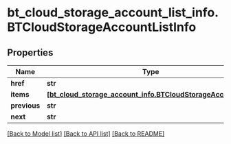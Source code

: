 # bt_cloud_storage_account_list_info.BTCloudStorageAccountListInfo

## Properties
Name | Type | Description | Notes
------------ | ------------- | ------------- | -------------
**href** | **str** |  | [optional] 
**items** | [**[bt_cloud_storage_account_info.BTCloudStorageAccountInfo]**](BTCloudStorageAccountInfo.md) |  | [optional] 
**previous** | **str** |  | [optional] 
**next** | **str** |  | [optional] 

[[Back to Model list]](../README.md#documentation-for-models) [[Back to API list]](../README.md#documentation-for-api-endpoints) [[Back to README]](../README.md)


